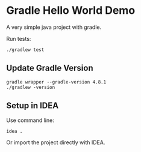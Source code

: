 Gradle Hello World Demo
=======================

A very simple java project with gradle.

Run tests:

```
./gradlew test
```

Update Gradle Version
---------------------

```
gradle wrapper --gradle-version 4.8.1
./gradlew -version
```

Setup in IDEA
--------------

Use command line:

```
idea .
```

Or import the project directly with IDEA.

